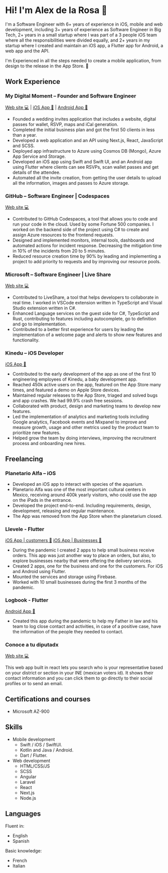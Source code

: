 # Hi! I'm Alex de la Rosa 👋
											
I'm a Software Engineer with 6+ years of experience in iOS, mobile and web development, including 3+ years of experience as Software Engineer in Big Tech, 2+ years in a small startup where I was part of a 3 people iOS team where all the responsibilities were divided equally, and 2+ years in my startup where I created and maintain an iOS app, a Flutter app for Android, a web app and the API.

I'm Experienced in all the steps needed to create a mobile application, from design to the release in the App Store. :iphone:

## Work Experience

### My Digital Moment – Founder and Software Engineer

[Web site :computer:](https://mydigitalmoment.com) | [iOS App :iphone:](https://apps.apple.com/us/app/my-digital-moment/id1541274546) | [Android App :iphone:](https://play.google.com/store/apps/details?id=com.arc.my_digital_moment)

- Founded a wedding invites application that includes a website, digital passes for wallet, RSVP, maps and iCal generation.
- Completed the initial business plan and got the first 50 clients in less than a year.
- Developed a web application and an API using Next.js, React, JavaScript and SCSS.
- Deployed app infrastructure to Azure using Cosmos DB (Mongo), Azure App Service and Storage.
- Developed an iOS app using Swift and Swift UI, and an Android app using Flutter where clients can see RSVPs, scan wallet passes and get details of the attendee. 
- Automated all the invite creation, from getting the user details to upload all the information, images and passes to Azure storage.

### GitHub – Software Engineer | Codespaces

[Web site :computer:](https://github.com/features/codespaces)
- Contributed to GitHub Codespaces, a tool that allows you to code and run your code in the cloud. Used by some Fortune 500 companies. I worked on the backend side of the project using C# to create and assign Azure resources to the frontend requests.
- Designed and implemented monitors, internal tools, dashboards and automated actions for incident response. Decreasing the mitigation time in 10% of the incidents from 20 to 5 minutes.
- Reduced resource creation time by 90% by leading and implementing a project to add priority to requests and by improving our resource pools.

### Microsoft – Software Engineer | Live Share                        

[Web site :computer:](https://visualstudio.microsoft.com/services/live-share/)
- Contributed to LiveShare, a tool that helps developers to collaborate in real time. I worked in VSCode extension written in TypeScript and Visual Studio extension written in C#.
- Enhanced Language services on the guest side for C#, TypeScript and Rust, contributing to features including autocomplete, go to definition and go to implementation.
- Contributed to a better first experience for users by leading the implementation of a welcome page and alerts to show new features and functionality. 

### Kinedu – iOS Developer

[iOS App :iphone:](https://apps.apple.com/us/app/kinedu-baby-development-plan/id741277284)
- Contributed to the early development of the app as one of the first 10 engineering employees of Kinedu, a baby development app.
- Reached 450k active users on the app, featured on the App Store many times, and featured a demo on Apple Store devices.
- Maintained regular releases to the App Store, triaged and solved bugs and app crashes. We had 99.9% crash free sessions.
- Collaborated with product, design and marketing teams to develop new features.
- Led the implementation of analytics and marketing tools including Google analytics, Facebook events and Mixpanel  to improve and measure growth, usage and other metrics used by the product team to prioritize new features.
- Helped grow the team by doing interviews, improving the recruitment process and onboarding new hires.

## Freelancing

### Planetario Alfa – iOS

- Developed an iOS app to interact with species of the aquarium.
- Planetario Alfa was one of the most important cultural centers in Mexico, receiving around 400k yearly visitors, who could use the app on the iPads in the entrance.
- Developed the project end-to-end. Including requirements, design, development, releasing and regular maintenance.
- The App was removed from the App Store when the planetarium closed.

### Llevele - Flutter

[iOS App | customers :iphone:](https://apps.apple.com/us/app/ll%C3%A9vele/id1507690200)
[iOS App | Businesses :iphone:](https://apps.apple.com/us/app/ll%C3%A9vele-negocios/id1506520492)
- During the pandemic I created 2 apps to help small business receive orders. This app was just another way to place an orders, but also, to explore businesses nearby that were offering the delivery services.
- Created 2 apps, one for the business and one for the customers. For iOS and Android using Flutter. 
- Mounted the services and storage using Firebase.
- Worked with 10 small businesses during the first 3 months of the pandemic.

### Logbook - Flutter

[Android App :iphone:](https://play.google.com/store/apps/details?id=com.arc.logbook)

- Created this app during the pandemic to help my Father in law and his team to log close contact and activities, in case of a positive case, have the information of the people they needed to contact.

### Conoce a tu diputadx

[Web site :computer:](https://encuentra-a-tu-diputadx.web.app/)

This web app built in react lets you search who is your representative based on your district or section in your INE (mexican voters id). It shows their contact information and you can click them to go directly to their social profiles or to send an email.
											
## Certifications and courses
- Microsoft AZ-900

## Skills
- Mobile development
  - Swift / iOS / SwiftUI.
  - Kotlin and Java / Android. 
  - Dart / Flutter.
- Web development
  - HTML/CSS/JS
  - SCSS
  - Angular
  - Laravel
  - React
  - Next.js
  - Node.js
 
## Languages

Fluent in: 
- English 
- Spanish

Basic knowledge: 
- French
- Italian 
